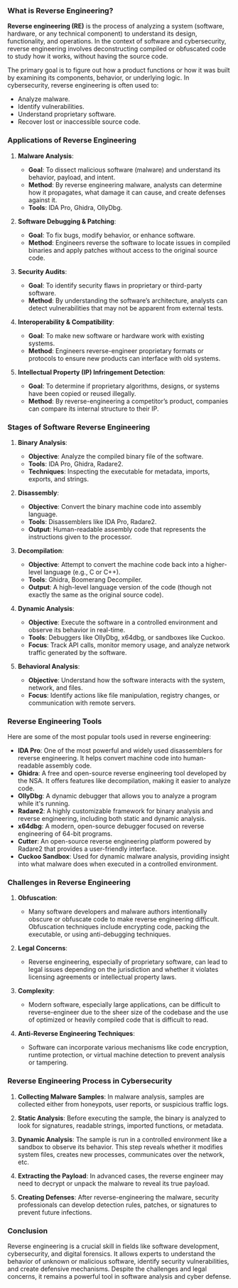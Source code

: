 ### **What is Reverse Engineering?**

**Reverse engineering (RE)** is the process of analyzing a system (software, hardware, or any technical component) to understand its design, functionality, and operations. In the context of software and cybersecurity, reverse engineering involves deconstructing compiled or obfuscated code to study how it works, without having the source code.

The primary goal is to figure out how a product functions or how it was built by examining its components, behavior, or underlying logic. In cybersecurity, reverse engineering is often used to:
- Analyze malware.
- Identify vulnerabilities.
- Understand proprietary software.
- Recover lost or inaccessible source code.

### **Applications of Reverse Engineering**

1. **Malware Analysis**:
   - **Goal**: To dissect malicious software (malware) and understand its behavior, payload, and intent.
   - **Method**: By reverse engineering malware, analysts can determine how it propagates, what damage it can cause, and create defenses against it.
   - **Tools**: IDA Pro, Ghidra, OllyDbg.

2. **Software Debugging & Patching**:
   - **Goal**: To fix bugs, modify behavior, or enhance software.
   - **Method**: Engineers reverse the software to locate issues in compiled binaries and apply patches without access to the original source code.

3. **Security Audits**:
   - **Goal**: To identify security flaws in proprietary or third-party software.
   - **Method**: By understanding the software’s architecture, analysts can detect vulnerabilities that may not be apparent from external tests.

4. **Interoperability & Compatibility**:
   - **Goal**: To make new software or hardware work with existing systems.
   - **Method**: Engineers reverse-engineer proprietary formats or protocols to ensure new products can interface with old systems.

5. **Intellectual Property (IP) Infringement Detection**:
   - **Goal**: To determine if proprietary algorithms, designs, or systems have been copied or reused illegally.
   - **Method**: By reverse-engineering a competitor’s product, companies can compare its internal structure to their IP.

### **Stages of Software Reverse Engineering**

1. **Binary Analysis**:
   - **Objective**: Analyze the compiled binary file of the software.
   - **Tools**: IDA Pro, Ghidra, Radare2.
   - **Techniques**: Inspecting the executable for metadata, imports, exports, and strings.

2. **Disassembly**:
   - **Objective**: Convert the binary machine code into assembly language.
   - **Tools**: Disassemblers like IDA Pro, Radare2.
   - **Output**: Human-readable assembly code that represents the instructions given to the processor.

3. **Decompilation**:
   - **Objective**: Attempt to convert the machine code back into a higher-level language (e.g., C or C++).
   - **Tools**: Ghidra, Boomerang Decompiler.
   - **Output**: A high-level language version of the code (though not exactly the same as the original source code).

4. **Dynamic Analysis**:
   - **Objective**: Execute the software in a controlled environment and observe its behavior in real-time.
   - **Tools**: Debuggers like OllyDbg, x64dbg, or sandboxes like Cuckoo.
   - **Focus**: Track API calls, monitor memory usage, and analyze network traffic generated by the software.

5. **Behavioral Analysis**:
   - **Objective**: Understand how the software interacts with the system, network, and files.
   - **Focus**: Identify actions like file manipulation, registry changes, or communication with remote servers.

### **Reverse Engineering Tools**

Here are some of the most popular tools used in reverse engineering:

- **IDA Pro**: One of the most powerful and widely used disassemblers for reverse engineering. It helps convert machine code into human-readable assembly code.
- **Ghidra**: A free and open-source reverse engineering tool developed by the NSA. It offers features like decompilation, making it easier to analyze code.
- **OllyDbg**: A dynamic debugger that allows you to analyze a program while it's running.
- **Radare2**: A highly customizable framework for binary analysis and reverse engineering, including both static and dynamic analysis.
- **x64dbg**: A modern, open-source debugger focused on reverse engineering of 64-bit programs.
- **Cutter**: An open-source reverse engineering platform powered by Radare2 that provides a user-friendly interface.
- **Cuckoo Sandbox**: Used for dynamic malware analysis, providing insight into what malware does when executed in a controlled environment.

### **Challenges in Reverse Engineering**

1. **Obfuscation**: 
   - Many software developers and malware authors intentionally obscure or obfuscate code to make reverse engineering difficult. Obfuscation techniques include encrypting code, packing the executable, or using anti-debugging techniques.
  
2. **Legal Concerns**:
   - Reverse engineering, especially of proprietary software, can lead to legal issues depending on the jurisdiction and whether it violates licensing agreements or intellectual property laws.

3. **Complexity**:
   - Modern software, especially large applications, can be difficult to reverse-engineer due to the sheer size of the codebase and the use of optimized or heavily compiled code that is difficult to read.

4. **Anti-Reverse Engineering Techniques**:
   - Software can incorporate various mechanisms like code encryption, runtime protection, or virtual machine detection to prevent analysis or tampering.

### **Reverse Engineering Process in Cybersecurity**

1. **Collecting Malware Samples**: In malware analysis, samples are collected either from honeypots, user reports, or suspicious traffic logs.
   
2. **Static Analysis**: Before executing the sample, the binary is analyzed to look for signatures, readable strings, imported functions, or metadata.

3. **Dynamic Analysis**: The sample is run in a controlled environment like a sandbox to observe its behavior. This step reveals whether it modifies system files, creates new processes, communicates over the network, etc.

4. **Extracting the Payload**: In advanced cases, the reverse engineer may need to decrypt or unpack the malware to reveal its true payload.

5. **Creating Defenses**: After reverse-engineering the malware, security professionals can develop detection rules, patches, or signatures to prevent future infections.

### **Conclusion**

Reverse engineering is a crucial skill in fields like software development, cybersecurity, and digital forensics. It allows experts to understand the behavior of unknown or malicious software, identify security vulnerabilities, and create defensive mechanisms. Despite the challenges and legal concerns, it remains a powerful tool in software analysis and cyber defense.
